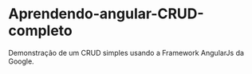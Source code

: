 # Aprendendo-angular-CRUD-completo
Demonstração de um CRUD simples usando a Framework AngularJs da Google.
